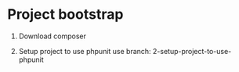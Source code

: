 # Project bootstrap

1. Download composer

2. Setup project to use phpunit
    use branch: 2-setup-project-to-use-phpunit